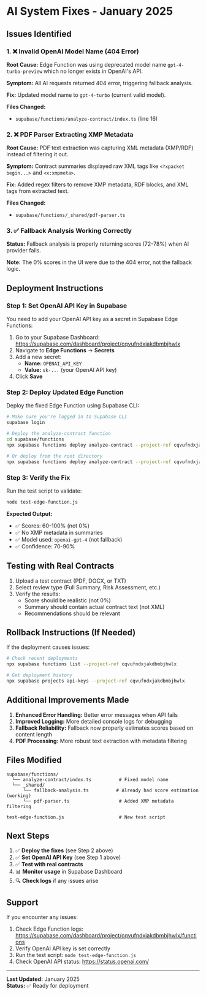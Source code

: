 # AI System Fixes - January 2025

## Issues Identified

### 1. ❌ Invalid OpenAI Model Name (404 Error)

**Root Cause:** Edge Function was using deprecated model name `gpt-4-turbo-preview` which no longer exists in OpenAI's API.

**Symptom:** All AI requests returned 404 error, triggering fallback analysis.

**Fix:** Updated model name to `gpt-4-turbo` (current valid model).

**Files Changed:**

- `supabase/functions/analyze-contract/index.ts` (line 16)

### 2. ❌ PDF Parser Extracting XMP Metadata

**Root Cause:** PDF text extraction was capturing XML metadata (XMP/RDF) instead of filtering it out.

**Symptom:** Contract summaries displayed raw XML tags like `<?xpacket begin...>` and `<x:xmpmeta>`.

**Fix:** Added regex filters to remove XMP metadata, RDF blocks, and XML tags from extracted text.

**Files Changed:**

- `supabase/functions/_shared/pdf-parser.ts`

### 3. ✅ Fallback Analysis Working Correctly

**Status:** Fallback analysis is properly returning scores (72-78%) when AI provider fails.

**Note:** The 0% scores in the UI were due to the 404 error, not the fallback logic.

## Deployment Instructions

### Step 1: Set OpenAI API Key in Supabase

You need to add your OpenAI API key as a secret in Supabase Edge Functions:

1. Go to your Supabase Dashboard: https://supabase.com/dashboard/project/cqvufndxjakdbmbjhwlx
2. Navigate to **Edge Functions** → **Secrets**
3. Add a new secret:
   - **Name:** `OPENAI_API_KEY`
   - **Value:** `sk-...` (your OpenAI API key)
4. Click **Save**

### Step 2: Deploy Updated Edge Function

Deploy the fixed Edge Function using Supabase CLI:

```bash
# Make sure you're logged in to Supabase CLI
supabase login

# Deploy the analyze-contract function
cd supabase/functions
npx supabase functions deploy analyze-contract --project-ref cqvufndxjakdbmbjhwlx

# Or deploy from the root directory
npx supabase functions deploy analyze-contract --project-ref cqvufndxjakdbmbjhwlx
```

### Step 3: Verify the Fix

Run the test script to validate:

```bash
node test-edge-function.js
```

**Expected Output:**

- ✅ Scores: 60-100% (not 0%)
- ✅ No XMP metadata in summaries
- ✅ Model used: `openai-gpt-4` (not fallback)
- ✅ Confidence: 70-90%

## Testing with Real Contracts

1. Upload a test contract (PDF, DOCX, or TXT)
2. Select review type (Full Summary, Risk Assessment, etc.)
3. Verify the results:
   - Score should be realistic (not 0%)
   - Summary should contain actual contract text (not XML)
   - Recommendations should be relevant

## Rollback Instructions (If Needed)

If the deployment causes issues:

```bash
# Check recent deployments
npx supabase functions list --project-ref cqvufndxjakdbmbjhwlx

# Get deployment history
npx supabase projects api-keys --project-ref cqvufndxjakdbmbjhwlx
```

## Additional Improvements Made

1. **Enhanced Error Handling:** Better error messages when API fails
2. **Improved Logging:** More detailed console logs for debugging
3. **Fallback Reliability:** Fallback now properly estimates scores based on content length
4. **PDF Processing:** More robust text extraction with metadata filtering

## Files Modified

```
supabase/functions/
  └── analyze-contract/index.ts          # Fixed model name
  └── _shared/
      └── fallback-analysis.ts          # Already had score estimation (working)
      └── pdf-parser.ts                  # Added XMP metadata filtering

test-edge-function.js                    # New test script
```

## Next Steps

1. ✅ **Deploy the fixes** (see Step 2 above)
2. ✅ **Set OpenAI API Key** (see Step 1 above)
3. ✅ **Test with real contracts**
4. 📊 **Monitor usage** in Supabase Dashboard
5. 🔍 **Check logs** if any issues arise

## Support

If you encounter any issues:

1. Check Edge Function logs: https://supabase.com/dashboard/project/cqvufndxjakdbmbjhwlx/functions
2. Verify OpenAI API key is set correctly
3. Run the test script: `node test-edge-function.js`
4. Check OpenAI API status: https://status.openai.com/

---

**Last Updated:** January 2025  
**Status:** ✅ Ready for deployment
